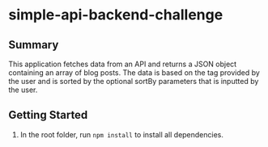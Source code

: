 # simple-api-backend-challenge

## Summary

This application fetches data from an API and returns a JSON object containing an array of blog posts. The data is based on the tag provided by the user and is sorted by the optional sortBy parameters that is inputted by the user.

## Getting Started

1. In the root folder, run `npm install` to install all dependencies.